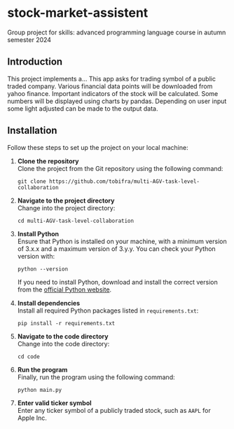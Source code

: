 # stock-market-assistent
Group project for skills: advanced programming language course in autumn semester 2024

## Introduction
This project implements a...
This app asks for trading symbol of a public traded company. 
Various financial data points will be downloaded from yahoo finance.
Important indicators of the stock will be calculated.
Some numbers will be displayed using charts by pandas.
Depending on user input some light adjusted can be made to the output data.

## Installation

Follow these steps to set up the project on your local machine:

1. **Clone the repository**  
   Clone the project from the Git repository using the following command:
   ```
   git clone https://github.com/tobifra/multi-AGV-task-level-collaboration
   ```

2. **Navigate to the project directory**  
   Change into the project directory:
   ```
   cd multi-AGV-task-level-collaboration
   ```

3. **Install Python**  
   Ensure that Python is installed on your machine, with a minimum version of 3.x.x and a maximum version of 3.y.y. You can check your Python version with:
   ```
   python --version
   ```
   If you need to install Python, download and install the correct version from the [official Python website](https://www.python.org/downloads/).

4. **Install dependencies**  
   Install all required Python packages listed in `requirements.txt`:
   ```
   pip install -r requirements.txt
   ```

5. **Navigate to the code directory**  
   Change into the code directory:
   ```
   cd code
   ```

6. **Run the program**  
   Finally, run the program using the following command:
   ```
   python main.py
   ```
   
7. **Enter valid ticker symbol**  
   Enter any ticker symbol of a publicly traded stock, such as ```AAPL``` for Apple Inc.

